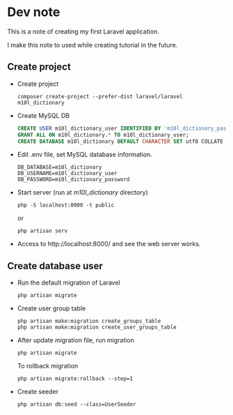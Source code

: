 # Dev note

This is a note of creating my first Laravel application.

I make this note to used while creating tutorial in the future.

## Create project

* Create project
    ```shell
    composer create-project --prefer-dist laravel/laravel m10l_dictionary
    ```
* Create MySQL DB
    ```sql
    CREATE USER m10l_dictionary_user IDENTIFIED BY 'm10l_dictionary_password';
    GRANT ALL ON m10l_dictionary.* TO m10l_dictionary_user;
    CREATE DATABASE m10l_dictionary DEFAULT CHARACTER SET utf8 COLLATE utf8_general_ci;
    ```
* Edit .env file, set MySQL database information.
    ```shell
    DB_DATABASE=m10l_dictionary
    DB_USERNAME=m10l_dictionary_user
    DB_PASSWORD=m10l_dictionary_password
    ```
* Start server (run at *m10l_dictionary* directory)
    ```shell
    php -S localhost:8000 -t public
    ```
    or
    ```shell
    php artisan serv
    ```
* Access to http://localhost:8000/ and see the web server works.

## Create database user

* Run the default migration of Laravel
    ```shell
    php artisan migrate
    ```
* Create user group table
    ```shell
    php artisan make:migration create_groups_table
    php artisan make:migration create_user_groups_table
    ```
* After update migration file, run migration
    ```shell
    php artisan migrate
    ```
    To rollback migration
    ```shell
    php artisan migrate:rollback --step=1
    ```
* Create seeder
    ```shell
    php artisan db:seed --class=UserSeeder
    ```